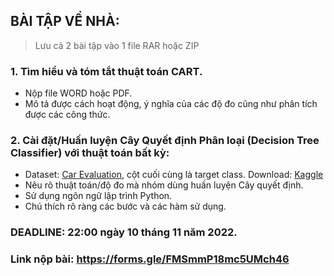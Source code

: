 ## BÀI TẬP VỀ NHÀ:
> Lưu cả 2 bài tập vào 1 file RAR hoặc ZIP
### 1. Tìm hiểu và tóm tắt thuật toán CART.
  - Nộp file WORD hoặc PDF.
  - Mô tả được cách hoạt động, ý nghĩa của các độ đo cũng như phân tích được các công thức.

### 2. Cài đặt/Huấn luyện Cây Quyết định Phân loại (Decision Tree Classifier) với thuật toán bất kỳ:
  - Dataset: [Car Evaluation](https://github.com/KBGIBN/CS523/blob/main/DECISION_TREE/BTVN/car_evaluation.csv), cột cuối cùng là target class. Download: [Kaggle](https://www.kaggle.com/datasets/elikplim/car-evaluation-data-set)
  - Nêu rõ thuật toán/độ đo mà nhóm dùng huấn luyện Cây quyết định.
  - Sử dụng ngôn ngữ lập trình Python.
  - Chú thích rõ ràng các bước và các hàm sử dụng.

### DEADLINE: 22:00 ngày 10 tháng 11 năm 2022.

### Link nộp bài: https://forms.gle/FMSmmP18mc5UMch46
